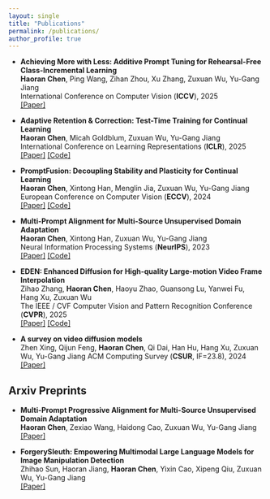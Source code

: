 ```yaml
---
layout: single
title: "Publications"
permalink: /publications/
author_profile: true
---
```


- **Achieving More with Less: Additive Prompt Tuning for Rehearsal-Free Class-Incremental Learning**  
  **Haoran Chen**, Ping Wang, Zihan Zhou, Xu Zhang, Zuxuan Wu, Yu-Gang Jiang  
  International Conference on Computer Vision (**ICCV**), 2025    
  [\[Paper\]](https://arxiv.org/abs/2503.07979)

- **Adaptive Retention & Correction: Test-Time Training for Continual Learning**  
  **Haoran Chen**, Micah Goldblum, Zuxuan Wu, Yu-Gang Jiang  
  International Conference on Learning Representations (**ICLR**), 2025  
  [\[Paper\]](https://arxiv.org/abs/2405.14318v4) [\[Code\]](https://github.com/HaoranChen/Adaptive-Retention-and-Correction-for-Continual-Learning)



- **PromptFusion: Decoupling Stability and Plasticity for Continual Learning**  
  **Haoran Chen**, Xintong Han, Menglin Jia, Zuxuan Wu, Yu-Gang Jiang  
  European Conference on Computer Vision (**ECCV**), 2024  
  [\[Paper\]](https://arxiv.org/abs/2303.07223) [\[Code\]](https://github.com/haoranchen/promptfusion)



- **Multi-Prompt Alignment for Multi-Source Unsupervised Domain Adaptation**  
  **Haoran Chen**, Xintong Han, Zuxuan Wu, Yu-Gang Jiang  
  Neural Information Processing Systems (**NeurIPS**), 2023  
  [\[Paper\]](https://arxiv.org/abs/2209.15210) [\[Code\]](https://github.com/HaoranChen/Multi-Prompt-Alignment-for-MSUDA)



- **EDEN: Enhanced Diffusion for High-quality Large-motion Video Frame Interpolation**  
  Zihao Zhang, **Haoran Chen**, Haoyu Zhao, Guansong Lu, Yanwei Fu, Hang Xu, Zuxuan Wu  
  The IEEE / CVF Computer Vision and Pattern Recognition Conference (**CVPR**), 2025  
  [\[Paper\]](https://arxiv.org/abs/2503.15831) [\[Code\]](https://github.com/bbldCVer/EDEN)



- **A survey on video diffusion models**  
  Zhen Xing, Qijun Feng, **Haoran Chen**, Qi Dai, Han Hu, Hang Xu, Zuxuan Wu, Yu-Gang Jiang
  ACM Computing Survey (**CSUR**, IF=23.8), 2024  
  [\[Paper\]](https://arxiv.org/abs/2310.10647)

## Arxiv Preprints

- **Multi-Prompt Progressive Alignment for Multi-Source Unsupervised Domain Adaptation**  
  **Haoran Chen**, Zexiao Wang, Haidong Cao, Zuxuan Wu, Yu-Gang Jiang  
  [\[Paper\]](https://arxiv.org/abs/2507.23373)

- **ForgerySleuth: Empowering Multimodal Large Language Models for Image Manipulation Detection**  
  Zhihao Sun, Haoran Jiang, **Haoran Chen**, Yixin Cao, Xipeng Qiu, Zuxuan Wu, Yu-Gang Jiang  
  [\[Paper\]](https://arxiv.org/abs/2411.19466)
